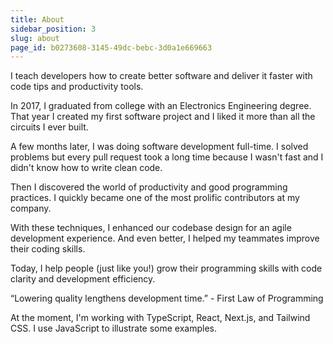 ```yaml
---
title: About
sidebar_position: 3
slug: about
page_id: b0273608-3145-49dc-bebc-3d0a1e669663
---
```


I teach developers how to create better software and deliver it faster with code tips and productivity tools.

In 2017, I graduated from college with an Electronics Engineering degree. That year I created my first software project and I liked it more than all the circuits I ever built.

A few months later, I was doing software development full-time. I solved problems but every pull request took a long time because I wasn't fast and I didn't know how to write clean code.

Then I discovered the world of productivity and good programming practices. I quickly became one of the most prolific contributors at my company.

With these techniques, I enhanced our codebase design for an agile development experience. And even better, I helped my teammates improve their coding skills.

Today, I help people (just like you!) grow their programming skills with code clarity and development efficiency.

“Lowering quality lengthens development time.” - First Law of Programming

At the moment, I'm working with TypeScript, React, Next.js, and Tailwind CSS. I use JavaScript to illustrate some examples.
